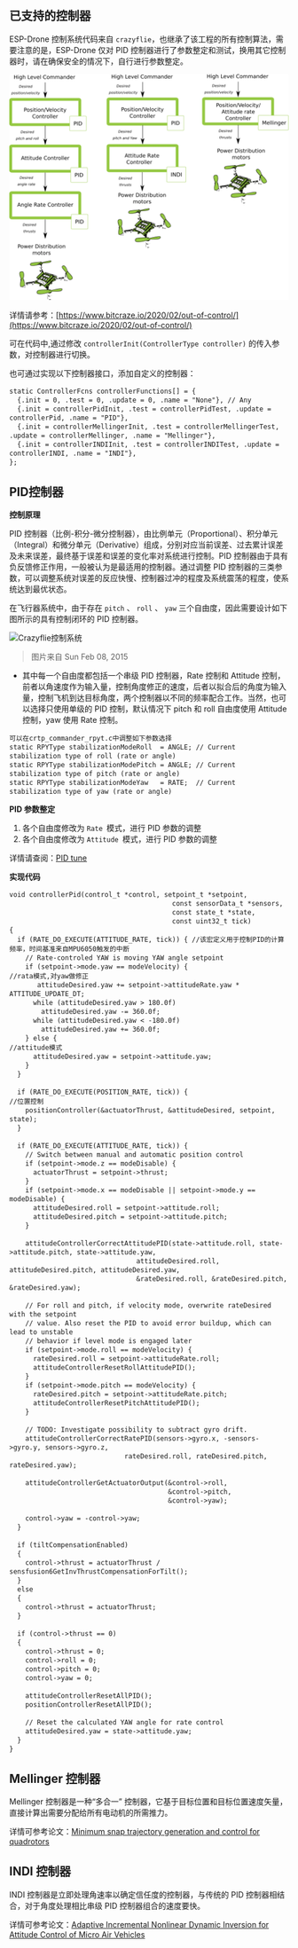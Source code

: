 
## 已支持的控制器

ESP-Drone 控制系统代码来自 `crazyflie`，也继承了该工程的所有控制算法，需要注意的是，ESP-Drone 仅对 PID 控制器进行了参数整定和测试，换用其它控制器时，请在确保安全的情况下，自行进行参数整定。

![Possible_controller_pathways](../../_static/Possible_controller_pathways.png)

详情请参考：[https://www.bitcraze.io/2020/02/out-of-control/](https://www.bitcraze.io/2020/02/out-of-control/)

可在代码中,通过修改 `controllerInit(ControllerType controller)` 的传入参数，对控制器进行切换。

也可通过实现以下控制器接口，添加自定义的控制器：

```
static ControllerFcns controllerFunctions[] = {
  {.init = 0, .test = 0, .update = 0, .name = "None"}, // Any
  {.init = controllerPidInit, .test = controllerPidTest, .update = controllerPid, .name = "PID"},
  {.init = controllerMellingerInit, .test = controllerMellingerTest, .update = controllerMellinger, .name = "Mellinger"},
  {.init = controllerINDIInit, .test = controllerINDITest, .update = controllerINDI, .name = "INDI"},
};
```

## PID控制器

**控制原理**

PID 控制器（比例-积分-微分控制器），由比例单元（Proportional）、积分单元（Integral）和微分单元（Derivative）组成，分别对应当前误差、过去累计误差及未来误差，最终基于误差和误差的变化率对系统进行控制。PID 控制器由于具有负反馈修正作用，一般被认为是最适用的控制器。通过调整 PID 控制器的三类参数，可以调整系统对误差的反应快慢、控制器过冲的程度及系统震荡的程度，使系统达到最优状态。

在飞行器系统中，由于存在 `pitch` 、 `roll` 、 `yaw` 三个自由度，因此需要设计如下图所示的具有控制闭环的 PID 控制器。

![Crazyflie&#x63A7;&#x5236;&#x7CFB;&#x7EDF;](https://img-blog.csdnimg.cn/20190929142813169.png?x-oss-process=image/watermark,type_ZmFuZ3poZW5naGVpdGk,shadow_10,text_aHR0cHM6Ly9ibG9nLmNzZG4ubmV0L3FxXzIwNTE1NDYx,size_16,color_FFFFFF,t_70)

> 图片来自 Sun Feb 08, 2015

* 其中每一个自由度都包括一个串级 PID 控制器，Rate 控制和 Attitude 控制，前者以角速度作为输入量，控制角度修正的速度，后者以拟合后的角度为输入量，控制飞机到达目标角度，两个控制器以不同的频率配合工作。当然，也可以选择只使用单级的 PID 控制，默认情况下 pitch 和 roll 自由度使用 Attitude 控制，yaw 使用 Rate 控制。

```
可以在crtp_commander_rpyt.c中调整如下参数选择
static RPYType stabilizationModeRoll  = ANGLE; // Current stabilization type of roll (rate or angle)
static RPYType stabilizationModePitch = ANGLE; // Current stabilization type of pitch (rate or angle)
static RPYType stabilizationModeYaw   = RATE;  // Current stabilization type of yaw (rate or angle)
```

**PID 参数整定**

1. 各个自由度修改为 `Rate `模式，进行 PID 参数的调整
2. 各个自由度修改为 `Attitude `模式，进行 PID 参数的调整

详情请查阅：[PID tune](./pid_tune.md)

**实现代码**

```
void controllerPid(control_t *control, setpoint_t *setpoint,
                                         const sensorData_t *sensors,
                                         const state_t *state,
                                         const uint32_t tick)
{
  if (RATE_DO_EXECUTE(ATTITUDE_RATE, tick)) { //该宏定义用于控制PID的计算频率，时间基准来自MPU6050触发的中断
    // Rate-controled YAW is moving YAW angle setpoint
    if (setpoint->mode.yaw == modeVelocity) {                                                    //rata模式,对yaw做修正
       attitudeDesired.yaw += setpoint->attitudeRate.yaw * ATTITUDE_UPDATE_DT;
      while (attitudeDesired.yaw > 180.0f)
        attitudeDesired.yaw -= 360.0f;
      while (attitudeDesired.yaw < -180.0f)
        attitudeDesired.yaw += 360.0f;
    } else {                                                                                                               //attitude模式
      attitudeDesired.yaw = setpoint->attitude.yaw;
    }
  }

  if (RATE_DO_EXECUTE(POSITION_RATE, tick)) {                                               //位置控制
    positionController(&actuatorThrust, &attitudeDesired, setpoint, state);
  }

  if (RATE_DO_EXECUTE(ATTITUDE_RATE, tick)) {
    // Switch between manual and automatic position control
    if (setpoint->mode.z == modeDisable) {
      actuatorThrust = setpoint->thrust;
    }
    if (setpoint->mode.x == modeDisable || setpoint->mode.y == modeDisable) {
      attitudeDesired.roll = setpoint->attitude.roll;
      attitudeDesired.pitch = setpoint->attitude.pitch;
    }

    attitudeControllerCorrectAttitudePID(state->attitude.roll, state->attitude.pitch, state->attitude.yaw,
                                attitudeDesired.roll, attitudeDesired.pitch, attitudeDesired.yaw,
                                &rateDesired.roll, &rateDesired.pitch, &rateDesired.yaw);

    // For roll and pitch, if velocity mode, overwrite rateDesired with the setpoint
    // value. Also reset the PID to avoid error buildup, which can lead to unstable
    // behavior if level mode is engaged later
    if (setpoint->mode.roll == modeVelocity) {
      rateDesired.roll = setpoint->attitudeRate.roll;
      attitudeControllerResetRollAttitudePID();
    }
    if (setpoint->mode.pitch == modeVelocity) {
      rateDesired.pitch = setpoint->attitudeRate.pitch;
      attitudeControllerResetPitchAttitudePID();
    }

    // TODO: Investigate possibility to subtract gyro drift.
    attitudeControllerCorrectRatePID(sensors->gyro.x, -sensors->gyro.y, sensors->gyro.z,
                             rateDesired.roll, rateDesired.pitch, rateDesired.yaw);

    attitudeControllerGetActuatorOutput(&control->roll,
                                        &control->pitch,
                                        &control->yaw);

    control->yaw = -control->yaw;
  }

  if (tiltCompensationEnabled)
  {
    control->thrust = actuatorThrust / sensfusion6GetInvThrustCompensationForTilt();
  }
  else
  {
    control->thrust = actuatorThrust;
  }

  if (control->thrust == 0)
  {
    control->thrust = 0;
    control->roll = 0;
    control->pitch = 0;
    control->yaw = 0;

    attitudeControllerResetAllPID();
    positionControllerResetAllPID();

    // Reset the calculated YAW angle for rate control
    attitudeDesired.yaw = state->attitude.yaw;
  }
}
```

## Mellinger 控制器

Mellinger 控制器是一种“多合一” 控制器，它基于目标位置和目标位置速度矢量，直接计算出需要分配给所有电动机的所需推力。

详情可参考论文：[Minimum snap trajectory generation and control for quadrotors](https://ieeexplore.ieee.org/abstract/document/5980409)

## INDI 控制器

INDI 控制器是立即处理角速率以确定信任度的控制器，与传统的 PID 控制器相结合，对于角度处理相比串级 PID 控制器组合的速度要快。

详情可参考论文：[Adaptive Incremental Nonlinear Dynamic Inversion for Attitude Control of Micro Air Vehicles](https://arc.aiaa.org/doi/pdf/10.2514/1.G001490)


